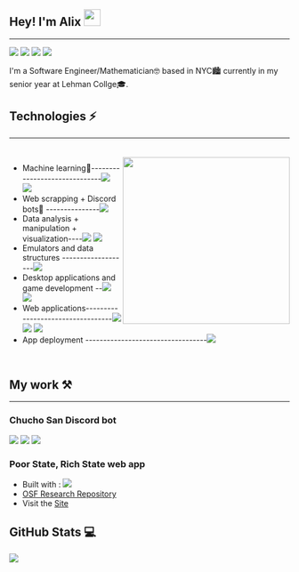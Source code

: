 ## Hey! I'm Alix <img src='https://image.flaticon.com/icons/svg/3135/3135539.svg' width='30px'>
***
![][codewars]
![][Linkedin]
![][Gmail]
![][Discord]

I'm a Software Engineer/Mathematician🤓 based in NYC🏙 currently in my senior year at Lehman Collge🎓. 

## Technologies ⚡
***
<img align='right' src='https://media1.giphy.com/media/1NYkJ0wTvncdXV5dN5/source.gif' width='300px' style='padding-top:20px'>
<br>

* Machine learning🧠------------------------------![][Python] ![][Tensorflow]
* Web scrapping + Discord bots🤖 ---------------![][Python]
* Data analysis + manipulation + visualization----![][Python] ![][R]
* Emulators and data structures -------------------![][C++]
* Desktop applications and game development --![][C#] ![][Java]
* Web applications----------------------------------![][Javascript] ![][Python] ![][R]
* App deployment ----------------------------------![][Heroku] 
<br>

## My work ⚒
***
### Chucho San Discord bot 
![][Discord bot status] ![][Discord bot servers] ![][Discord bot lib] 

### Poor State, Rich State web app
- Built with : ![][R]
- [OSF Research Repository](https://osf.io/wus3m/)
- Visit the [Site](https://alixleon.shinyapps.io/reu-project/)

## GitHub Stats 💻
![][GitHub Stats]

[codewars]: https://www.codewars.com/users/alixlm19/badges/small
[Linkedin]: https://img.shields.io/badge/-alixleon-blue?style=flat-square&logo=Linkedin&logoColor=white&link=https://www.linkedin.com/in/alixleon/
[Gmail]: https://img.shields.io/badge/-alix.f.leon@gmail.com-c14438?style=flat-square&logo=Gmail&logoColor=white&link=mailto:alix.f.leon@gmail.com(mailto:alix.f.leon@gmail.com)
[Discord]: https://img.shields.io/badge/-alix_not_alex%234414-7289DA?style=flat-square&logo=Discord&logoColor=white
[Python]: https://img.shields.io/badge/-Python-3776AB?style=flat-square&logo=Python&logoColor=white
[Tensorflow]: https://img.shields.io/badge/-Tensorflow-FF6F00?style=flat-square&logo=Tensorflow&logoColor=white
[R]: https://img.shields.io/badge/-R-276DC3?style=flat-square&logo=R&logoColor=white
[C++]: https://img.shields.io/badge/-C%2B%2B-00599C?style=flat-square&logo=c%2B%2B&logoColor=white
[C#]: https://img.shields.io/badge/-C%23-00599C?style=flat-square&logo=c%20Sharp&logoColor=white
[Java]: https://img.shields.io/badge/-Java-007396?style=flat-square&logo=Java&logoColor=white
[Javascript]: https://img.shields.io/badge/-Javascript-F7DF1E?style=flat-square&logo=JavaScript&logoColor=black
[Heroku]: https://img.shields.io/badge/-Heroku-430098?style=flat-square&logo=Heroku&logoColor=white
[Discord bot status]: https://top.gg/api/widget/status/618578333776609291.svg
[Discord bot servers]: https://top.gg/api/widget/servers/618578333776609291.svg
[Discord bot upvotes]: https://top.gg/api/widget/upvotes/618578333776609291.svg
[Discord bot lib]: https://top.gg/api/widget/lib/618578333776609291.svg
[GitHub Stats]: https://github-readme-stats.vercel.app/api?username=alixlm19&show_icons=true
